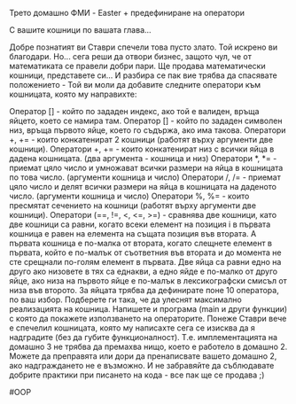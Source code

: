 Трето домашно ФМИ - Easter + предефиниране на оператори

С вашите кошници по вашата глава...

Добре познатият ви Ставри спечели това пусто злато. Той искрено ви благодари. 
Но... сега реши да отвори бизнес, защото чул, че от математиката се правели добри пари. 
Ще продава математически кошници, представете си... И разбира се пак вие трябва да спасявате положението - 
Той ви моли да добавите следните оператори към кошницата, която му направихте:

Оператор [] - който по зададен индекс, ако той е валиден, връща яйцето, което се намира там.
Оператор [] - който по зададен символен низ, връща първото яйце, което го съдържа, ако има такова.
Оператори +, += - които конкатенират 2 кошници (работят върху аргументи две кошници).
Оператори +, += - които конкатенират низ с всички яйца в дадена кошницата. (два аргумента - кошница и низ)
Оператори *, *=  - приемат цяло число и умножават всички размери на яйца в кошницата по това число. (аргументи кошница и число)
Оператори /, /= - приемат цяло число и делят всички размери на яйца в кошницата на даденото число. (аргументи кошница и число)
Оператори %, %= - които пресмятат сечението на кошници (работят върху аргументи две кошници).
Оператори (==, !=, <, <=, >=) - сравнява две кошници, като две кошници са равни, когато всеки елемент на позиция i в първата кошница е равен на елемента на същата позиция във втората. 
А първата кошница е по-малка от втората, когато слещнете елемент в първата, който е по-малък от съответния във втората и до момента не сте срещнали по-голям елемент в първата. 
Две яйца са равни едно на друго ако низовете в тях са еднакви, а едно яйде е по-малко от друго яйце, ако низа на първото яйце е по-малък в лексикографски смисъл от низа във второто.
За яйцата трябва да дефинирате поне 10 оператора, по ваш избор. Подберете ги така, че да улеснят максимално реализацията на кошница.
Напишете и програма (main и други функции) с която да покажете използването на операторите.
Понеже Ставри вече е спечелил кошницата, която му написахте сега се изисква да я надградите (без да губите функционалност). 
Т.е. имплементацията на домашно 3 не трябва да премахва нищо, което е работело в домашно 2. 
Можете да преправята или дори да пренаписвате вашето домашно 2, ако надграждането не е възможно. 
И не забравяйте да съблюдавате добрите практики при писането на кода - все пак ще се продава ;)

#OOP

